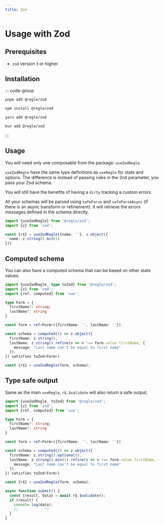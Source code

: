 ```yaml
---
title: Zod
---
```


<script setup>
import QuickUsage from '../parts/components/zod/QuickUsage.vue';
import ComputedSchema from '../parts/components/zod/ComputedSchema.vue';

</script>

# Usage with Zod

## Prerequisites

- `zod` version `3` or higher.


## Installation

::: code-group

```sh [pnpm]
pnpm add @regle/zod
```

```sh [npm]
npm install @regle/zod
```

```sh [yarn]
yarn add @regle/zod
```

```sh [bun]
bun add @regle/zod
```
:::


## Usage


You will need only one composable from the package: `useZodRegle`.

`useZodRegle` have the same type definitions as `useRegle` for state and options.
The difference is instead of passing rules in the 2nd parameter, you pass your Zod schema.

You will still have the benefits of having a `dirty` tracking a custom errors.

All your schemas will be parsed using `safeParse` and `safeParseAsync` (if there is an async transform or refinement). It will retrieve the errors messages defined in the schema directly.

```ts twoslash
import {useZodRegle} from '@regle/zod';
import {z} from 'zod';

const {r$} = useZodRegle({name: ''}, z.object({
  name: z.string().min(1)
}))

```

<QuickUsage/>


## Computed schema

You can also have a computed schema that can be based on other state values.

```ts twoslash
import {useZodRegle, type toZod} from '@regle/zod';
import {z} from 'zod';
import {ref, computed} from 'vue';

type Form = {
  firstName?: string;
  lastName?: string
}

const form = ref<Form>({firstName: '', lastName: ''})

const schema = computed(() => z.object({
  firstName: z.string(),
  lastName: z.string().refine(v => v !== form.value.firstName, {
    message: "Last name can't be equal to first name"
  }),
}) satisfies toZod<Form>)

const {r$} = useZodRegle(form, schema);

```

<ComputedSchema/>


## Type safe output

Same as the main `useRegle`, `r$.$validate` will also return a safe output.


```ts twoslash
import {useZodRegle, toZod} from '@regle/zod';
import {z} from 'zod';
import {ref, computed} from 'vue';

type Form = {
  firstName?: string;
  lastName?: string
}

const form = ref<Form>({firstName: '', lastName: ''})

const schema = computed(() => z.object({
  firstName: z.string().optional(),
  lastName: z.string().min(1).refine(v => v !== form.value.firstName, {
    message: "Last name can't be equal to first name"
  }),
}) satisfies toZod<Form>)

const {r$} = useZodRegle(form, schema);

async function submit() {
  const {result, data} = await r$.$validate();
  if (result) {
    console.log(data);
    //            ^?
  }
}

```